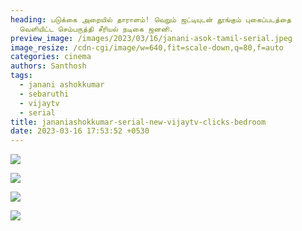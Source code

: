 ```yaml
---
heading: படுக்கை அறையில் தாராளம்! வெறும் ஜட்டியுடன் தூங்கும் புகைப்படத்தை
  வெளியிட்ட செம்பருத்தி சீரியல் நடிகை ஜனனி.
preview_image: /images/2023/03/16/janani-asok-tamil-serial.jpeg
image_resize: /cdn-cgi/image/w=640,fit=scale-down,q=80,f=auto
categories: cinema
authors: Santhosh
tags:
  - janani ashokkumar
  - sebaruthi
  - vijaytv
  - serial
title: jananiashokkumar-serial-new-vijaytv-clicks-bedroom
date: 2023-03-16 17:53:52 +0530
---
```

![](/images/2023/03/16/janani-ashokkumar-new-sebaruthiserial.jpeg)

![](/images/2023/03/16/janani-ashokkumar-new-sebaruthiserial22.jpeg)

![](/images/2023/03/16/janani-ashokkumar-new-sebaruthiseriall.jpeg)

![](/images/2023/03/16/janani-ashokkumar-new-sebaruthiseriall22.jpeg)